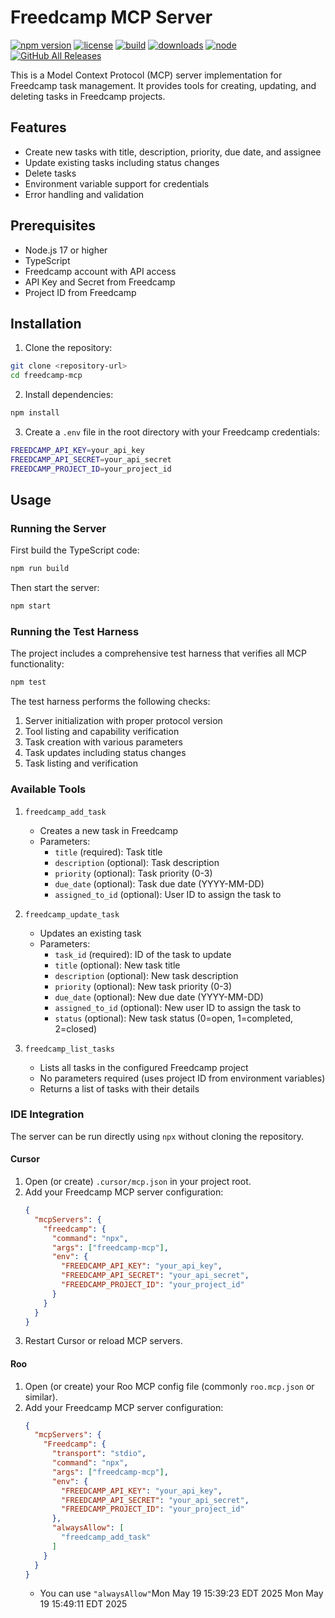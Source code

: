 # Freedcamp MCP Server

[![npm version](https://img.shields.io/npm/v/freedcamp-mcp)](https://www.npmjs.com/package/freedcamp-mcp)
[![license](https://img.shields.io/npm/l/freedcamp-mcp)](./LICENSE)
[![build](https://github.com/gabeosx/freedmcpcamp/actions/workflows/ci.yml/badge.svg)](https://github.com/gabeosx/freedmcpcamp/actions/workflows/ci.yml)
[![downloads](https://img.shields.io/npm/dm/freedcamp-mcp)](https://www.npmjs.com/package/freedcamp-mcp)
[![node](https://img.shields.io/node/v/freedcamp-mcp)](https://nodejs.org/)
[![GitHub All Releases](https://img.shields.io/github/downloads/gabeosx/freedmcpcamp/total.svg)](https://github.com/gabeosx/freedmcpcamp/releases)

This is a Model Context Protocol (MCP) server implementation for Freedcamp task management. It provides tools for creating, updating, and deleting tasks in Freedcamp projects.

## Features

- Create new tasks with title, description, priority, due date, and assignee
- Update existing tasks including status changes
- Delete tasks
- Environment variable support for credentials
- Error handling and validation

## Prerequisites

- Node.js 17 or higher
- TypeScript
- Freedcamp account with API access
- API Key and Secret from Freedcamp
- Project ID from Freedcamp

## Installation

1. Clone the repository:
```bash
git clone <repository-url>
cd freedcamp-mcp
```

2. Install dependencies:
```bash
npm install
```

3. Create a `.env` file in the root directory with your Freedcamp credentials:
```bash
FREEDCAMP_API_KEY=your_api_key
FREEDCAMP_API_SECRET=your_api_secret
FREEDCAMP_PROJECT_ID=your_project_id
```

## Usage

### Running the Server

First build the TypeScript code:
```bash
npm run build
```

Then start the server:
```bash
npm start
```

### Running the Test Harness

The project includes a comprehensive test harness that verifies all MCP functionality:

```bash
npm test
```

The test harness performs the following checks:
1. Server initialization with proper protocol version
2. Tool listing and capability verification
3. Task creation with various parameters
4. Task updates including status changes
5. Task listing and verification

### Available Tools

1. `freedcamp_add_task`
   - Creates a new task in Freedcamp
   - Parameters:
     - `title` (required): Task title
     - `description` (optional): Task description
     - `priority` (optional): Task priority (0-3)
     - `due_date` (optional): Task due date (YYYY-MM-DD)
     - `assigned_to_id` (optional): User ID to assign the task to

2. `freedcamp_update_task`
   - Updates an existing task
   - Parameters:
     - `task_id` (required): ID of the task to update
     - `title` (optional): New task title
     - `description` (optional): New task description
     - `priority` (optional): New task priority (0-3)
     - `due_date` (optional): New due date (YYYY-MM-DD)
     - `assigned_to_id` (optional): New user ID to assign the task to
     - `status` (optional): New task status (0=open, 1=completed, 2=closed)

3. `freedcamp_list_tasks`
   - Lists all tasks in the configured Freedcamp project
   - No parameters required (uses project ID from environment variables)
   - Returns a list of tasks with their details

### IDE Integration

The server can be run directly using `npx` without cloning the repository.

#### Cursor

1. Open (or create) `.cursor/mcp.json` in your project root.
2. Add your Freedcamp MCP server configuration:
   ```json
   {
     "mcpServers": {
       "freedcamp": {
         "command": "npx",
         "args": ["freedcamp-mcp"],
         "env": {
           "FREEDCAMP_API_KEY": "your_api_key",
           "FREEDCAMP_API_SECRET": "your_api_secret",
           "FREEDCAMP_PROJECT_ID": "your_project_id"
         }
       }
     }
   }
   ```
3. Restart Cursor or reload MCP servers.

#### Roo

1. Open (or create) your Roo MCP config file (commonly `roo.mcp.json` or similar).
2. Add your Freedcamp MCP server configuration:
   ```json
   {
     "mcpServers": {
       "Freedcamp": {
         "transport": "stdio",
         "command": "npx",
         "args": ["freedcamp-mcp"],
         "env": {
           "FREEDCAMP_API_KEY": "your_api_key",
           "FREEDCAMP_API_SECRET": "your_api_secret",
           "FREEDCAMP_PROJECT_ID": "your_project_id"
         },
         "alwaysAllow": [
           "freedcamp_add_task"
         ]
       }
     }
   }
   ```
   - You can use `"alwaysAllow"`Mon May 19 15:39:23 EDT 2025
Mon May 19 15:49:11 EDT 2025
